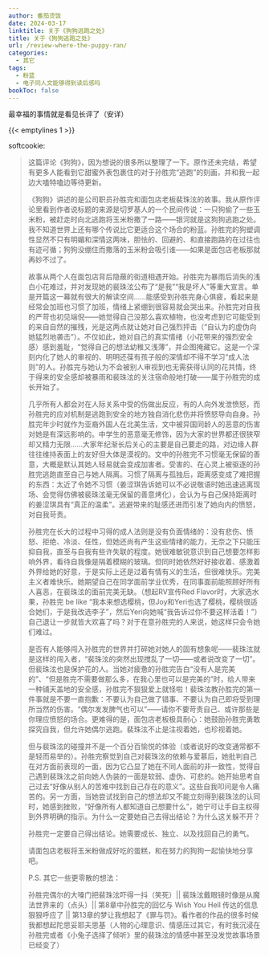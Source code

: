 ```yaml
---
author: 番茄烫饭
date: 2024-03-17
linktitle: 关于《狗狗逃跑之处》
title: 关于《狗狗逃跑之处》
url: /review-where-the-puppy-ran/
categories:
  - 其它
tags:
  - 粉蓝
  - 电子同人文能够得到读后感吗
bookToc: false
---
```


最幸福的事情就是看见长评了（安详）

<!--more-->

{{< emptylines 1 >}}

softcookie:

>这篇评论《狗狗》，因为想说的很多所以整理了一下。原作还未完结，希望有更多人能看到它甜蜜外表包裹住的对于孙胜完“逃跑”的刻画，并和我一起边大嗑特嗑边等待更新。
>
>《狗狗》讲述的是公司职员孙胜完和面包店老板裴珠泫的故事。我从原作评论里看到作者说标题的来源是切罗基人的一个民间传说：一只狗偷了一些玉米粉，被赶走时向北逃跑将玉米粉撒了一路——银河就是这狗狗逃跑之处。我不知道世界上还有哪个传说比它更适合这个场合的粉蓝。孙胜完的狗塑调性显然不只有明媚和深情这两味，胆怯的、回避的、和直接跑路的在过往也有迹可循；狗狗没绷住而撒落的玉米粉会吸引谁——如果是面包店老板那就再妙不过了。
>
>故事从两个人在面包店背后隐蔽的街道相遇开始。孙胜完为暴雨后消失的浅白小花难过，并对发现她的裴珠泫公布了“是我”“我是坏人”等重大宣言。单是开篇这一幕就有很大的解读空间……能感受到孙胜完身心俱疲，看起来是经常会加班也习惯了加班，情绪上紧绷到很容易就会哭出来。孙胜完对自我的严苛也初见端倪——她觉得自己没那么喜欢植物，也没考虑到它可能受到的来自自然的摧残，光是这两点就让她对自己强烈抨击（“自认为的虚伪向她猛烈地袭击”）。不仅如此，她对自己的真实情绪（小花带来的强烈安全感）感到羞耻，“觉得自己的想法幼稚又浅薄”，并企图掩藏它。这是一个深刻内化了她人的审视的、明明还葆有孩子般的深情却不得不学习“成人法则”的人。孙胜完与她认为不会被别人审视到也无需获得认同的花共情，终于得来的安全感却被暴雨和裴珠泫的关注宿命般地打破——属于孙胜完的成长开始了。
>
>几乎所有人都会对在人际关系中受的伤做出反应，有的人向外发泄愤怒，而孙胜完的应对机制是逃跑到安全的地方独自消化悲伤并将愤怒导向自身。孙胜完年少时就作为亚裔外国人在北美生活，文中被异国同龄人的恶意的伤害对她是有深远影响的。中学生的恶意毫无修饰，因为大家的世界都还很狭窄却又精力无限……大家年纪渐长后关心的主要是自己要走的路，对边缘人群往往维持表面上的友好但大体是漠视的。文中的孙胜完不习惯毫无保留的善意，大概是默认其她人轻易就会变成加害者。受害的、在心灵上被驱逐的孙胜完逃跑直至自己与她人隔离。习惯了隔离与孤独后，距离感变成了难把握的东西：太近了令她不习惯（姜涩琪告诉她可以不必说敬语时她迅速逃离现场、会觉得仿佛被裴珠泫毫无保留的善意烤化），会认为与自己保持距离时的姜涩琪具有“真正的温柔”。逃避带来的耻感还进而引发了她向内的愤怒，对自我苛责。
>
>孙胜完在长大的过程中习得的成人法则是没有负面情绪的：没有悲伤、愤怒、拒绝、冷淡、任性，但她还尚有产生这些情绪的能力，无奈之下只能压抑自我，直至与自我有些许失联的程度。她很难敏锐意识到自己想要怎样影响外界，看待自我像是隔着模糊的玻璃。但同时她依然好好接收着、感激着外界给她的好意，于是实际上还是过着有情有义的生活，但很难快乐。完美主义者难快乐。她期望自己在同学面前学业优秀，在同事面前能照顾好所有人喜恶，在裴珠泫的面前完美无缺。（想起RV宣传Red Flavor时，大家选水果，孙胜完 be like “我本来想选樱桃，但Joy和Yeri也选了樱桃，樱桃很适合她们，于是我改选李子”，然后Yeri向她喊“我告诉过你不要这样活着！”）自己退让一步就皆大欢喜了吗？对于在意孙胜完的人来说，她这样只会令她们难过。
>
>是否有人能够闯入孙胜完的世界并打碎她对她人的固有想象呢——裴珠泫就是这样的闯入者，“裴珠泫的突然出现搅乱了一切——或者说改变了一切”。但裴珠泫也是保护花的人。当她对疲惫的孙胜完告白“没有人是完美的”、“但是胜完不需要做那么多，在我心里也可以是完美的”时，给人带来一种铺天盖地的安全感，孙胜完不狠狠爱上就怪啦！裴珠泫教孙胜完的第一件事就是不要一直抱歉：不要认为自己做了错事、不要认为自己即将受到理所当然的伤害。“偶尔发发脾气也可以”——请你不要苛责自己、或许那些是你理应愤怒的场合。更难得的是，面包店老板极具耐心：她鼓励孙胜完勇敢探究自我，但允许她偶尔逃跑。裴珠泫不止是注视着她，也珍视着她。
>
>但与裴珠泫的碰撞并不是一个百分百愉悦的体验（或者说好的改变通常都不是轻而易举的）。孙胜完察觉到自己对裴珠泫的依赖与爱慕后，她批判自己在对方面前表现的一面，因为它凸显了她在不同人面前的非一致性，觉得自己遇到裴珠泫之前向她人伪装的一面是软弱、虚伪、可悲的。她开始思考自己过去“好像从别人的苦难中找到自己存在的意义”。这些自我叩问是令人痛苦的。另一方面，当她尝试找到自己的想法却又不能立刻得到裴珠泫的认同时，她感到挫败，“好像所有人都知道自己想要什么”，她宁可让手自主权得到外界明确的指示。为什么一定要她自己去得出结论？为什么这关躲不开？
>
>孙胜完一定要自己得出结论。她需要成长、独立、以及找回自己的勇气。
>
>请面包店老板将玉米粉做成好吃的蛋糕，和在努力的狗狗一起愉快地分享吧。
>
>P.S. 其它一些更零散的想法：
>
>孙胜完偶尔的大嗓门把裴珠泫吓得一抖（笑死）|| 裴珠泫戴眼镜时像是从魔法世界来的（点头）|| 第8章中孙胜完的回忆与 Wish You Hell 传达的信息狠狠呼应了 || 第13章的梦让我想起了《罪与罚》。看作者的作品的很多时候我都想起陀思妥耶夫思基（人物的心理意识、情感压过其它，有时我沉浸在孙胜完或者《小兔子选择了倾听》里的裴珠泫的情感中甚至没发觉故事场景已经变了）

